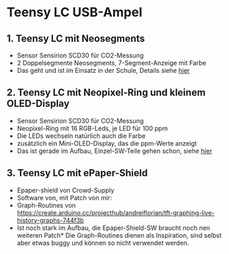 # Teensy LC USB-Ampel

## 1. Teensy LC mit Neosegments

* Sensor Sensirion SCD30 für CO2-Messung
* 2 Doppelsegmente Neosegments, 7-Segment-Anzeige mit Farbe
* Das geht und ist im Einsatz in der Schule, Details siehe [hier](CO2_Ampel/README.md) 

## 2. Teensy LC mit Neopixel-Ring und kleinem OLED-Display

* Sensor Sensirion SCD30 für CO2-Messung
* Neopixel-Ring mit 16 RGB-Leds, je LED für 100 ppm
* Die LEDs wechseln natürlich auch die Farbe
* zusätzlich ein Mini-OLED-Display, das die ppm-Werte anzeigt
* Das ist gerade im Aufbau, Einzel-SW-Teile gehen schon, siehe [hier](CO2_Ampel_OLed/README.md)

## 3. Teensy LC mit ePaper-Shield 

* Epaper-shield von Crowd-Supply
* Software von, mit Patch von mir: 
* Graph-Routines von https://create.arduino.cc/projecthub/andreiflorian/tft-graphing-live-history-graphs-744f3b
* Ist noch stark im Aufbau, die Epaper-Shield-SW braucht noch nen weiteren Patch* Die Graph-Routines dienen als Inspiration, sind selbst aber etwas buggy und können so nicht verwendet werden.


